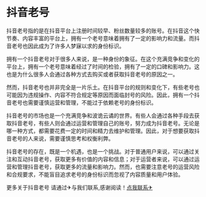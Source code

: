 # 抖音老号

抖音老号指的是在抖音平台上注册时间较早、粉丝数量较多的账号。在抖音这个快节奏、内容丰富的平台上，拥有一个老号意味着拥有了一定的影响力和流量。而抖音老号也因此成为了许多人梦寐以求的身份标识。

拥有一个抖音老号对于很多人来说，是一种身份的象征。在这个充满竞争和变化的平台上，拥有一个老号意味着经过了时间的检验，拥有了一定的口碑和影响力。这也是为什么很多人会通过各种方式去购买或者获取抖音老号的原因之一。

然而，抖音老号也并非完全是一片乐土。在抖音平台的规则和变化下，有些老号也可能因为违规操作、内容不符合规定等原因而面临封号的风险。因此，拥有一个抖音老号也需要谨慎运营和管理，不能过于依赖老号的身份标识。

抖音老号的市场也是一个充满竞争和波诡云谲的世界。有些人会通过各种手段去获取抖音老号，有些人则会通过运营和管理自己的账号，努力成为抖音老号。无论是哪一种方式，都需要花费一定的时间和精力去维护和管理。因此，对于想要获取抖音老号的人来说，需要谨慎思考和权衡利弊。

抖音老号的存在，既是一个机遇，也是一个挑战。对于普通用户来说，可以通过关注和互动抖音老号，获取更多有价值的内容和信息；对于运营者来说，可以通过运营和管理抖音老号，获取更多的流量和影响力。然而，也需要注意老号的运营风险和合规要求，不能盲目追求老号的身份标识而忽视了内容质量和用户体验。

更多关于抖音老号 请通过✈与我们联系,感谢阅读！[点我联系✈](https://us.G208.com)